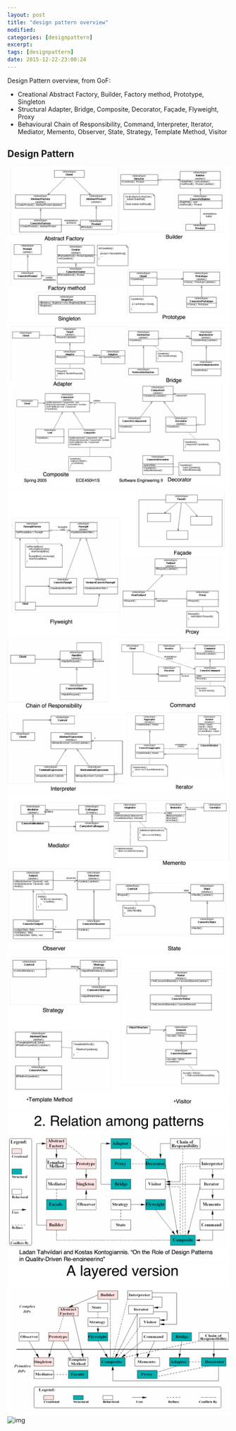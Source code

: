 ```yaml
---
layout: post
title: "design pattern overview"
modified:
categories: [designpattern]
excerpt:
tags: [designpattern]
date: 2015-12-22-23:00:24
---
```


Design Pattern overview, from GoF:
- Creational
Abstract Factory, Builder, Factory method, Prototype, Singleton
- Structural
Adapter, Bridge, Composite, Decorator, Façade, Flyweight, Proxy
- Behavioural
Chain of Responsibility, Command, Interpreter, Iterator, Mediator, Memento, Observer, State, Strategy, Template Method, Visitor

## Design Pattern

![img](../../assets/images/pics/designpattern_1.jpg)
![img](../../assets/images/pics/designpattern_2.jpg)
![img](../../assets/images/pics/designpattern_3.jpg)
![img](../../assets/images/pics/designpattern_4.jpg)
![img](../../assets/images/pics/designpattern_5.jpg)
![img](../../assets/images/pics/designpattern_6.jpg)
![img](../../assets/images/pics/designpattern_7.jpg)
![img](../../assets/images/pics/designpattern_8.jpg)
![img](../../assets/images/pics/designpattern_9.jpg)
